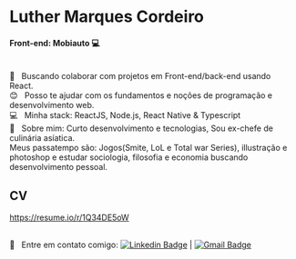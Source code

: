 # Luther Marques Cordeiro

#### Front-end: Mobiauto :computer:

 <br/> :purple_heart: &nbsp; Buscando colaborar com projetos em Front-end/back-end usando React.
 <br/> :blush: &nbsp; Posso te ajudar com os fundamentos e noções de programação e desenvolvimento web.
 <br/> :computer: &nbsp; Minha stack: ReactJS, Node.js, React Native & Typescript
 <br/> 💬  &nbsp; Sobre mim: Curto desenvolvimento e tecnologias, Sou ex-chefe de culinária asíatica.
 <br/> Meus passatempo são: Jogos(Smite, LoL e Total war Series), illustração e photoshop e estudar sociologia, filosofia e economia buscando desenvolvimento pessoal.
 
 
 ## CV
 https://resume.io/r/1Q34DE5oW
 
 <br/> :email: &nbsp; Entre em contato comigo: [![Linkedin Badge](https://img.shields.io/badge/-LutherM.Cordeiro-blue?style=flat-square&logo=Linkedin&logoColor=white&link=https://www.linkedin.com/in/luther-marques-cordeiro-101a731a6/)](https://www.linkedin.com/in/luther-marques-cordeiro-101a731a6/) 
| 
[![Gmail Badge](https://img.shields.io/badge/-luther.m.cordeiro@gmail.com-c14438?style=flat-square&logo=Gmail&logoColor=white&link=mailto:luther.m.cordeiro@gmail.com)](mailto:tgmarinho@gmail.com)

